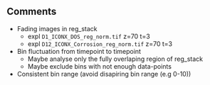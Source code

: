 ## Comments
- Fading images in reg_stack 
    - expl `D1_ICONX_DOS_reg_norm.tif` z=70 t=3
    - expl `D12_ICONX_Corrosion_reg_norm.tif` z=70 t=3
- Bin fluctuation from timepoint to timepoint
    - Maybe analyse only the fully overlaping region of reg_stack 
    - Maybe exclude bins with not enough data-points
- Consistent bin range (avoid disapiring bin range (e.g 0-10))